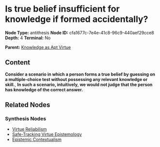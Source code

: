 # Is true belief insufficient for knowledge if formed accidentally?

**Node Type:** antithesis
**Node ID:** cfa1677c-7e4e-41c8-96c9-440aef29cce8
**Depth:** 4
**Terminal:** No

**Parent:** [Knowledge as Apt Virtue](knowledge-as-apt-virtue-synthesis-0dbe2b59-2448-41d7-a6ba-0afda16a9dd0.md)

## Content

**Consider a scenario in which a person forms a true belief by guessing on a multiple-choice test without possessing any relevant knowledge or skill.**, **In such a scenario, intuitively, we would not judge that the person has knowledge of the correct answer.**

## Related Nodes

### Synthesis Nodes

- [Virtue Reliabilism](virtue-reliabilism-synthesis-c8ee5cd6-0e60-40d1-8e6b-8efbb126fcd5.md)
- [Safe-Tracking Virtue Epistemology](safe-tracking-virtue-epistemology-synthesis-94ea6a34-ae42-4460-aaef-dd1ff31c973e.md)
- [Epistemic Contextualism](epistemic-contextualism-synthesis-cc1c194d-2761-47a8-873a-ad213c3bb306.md)
